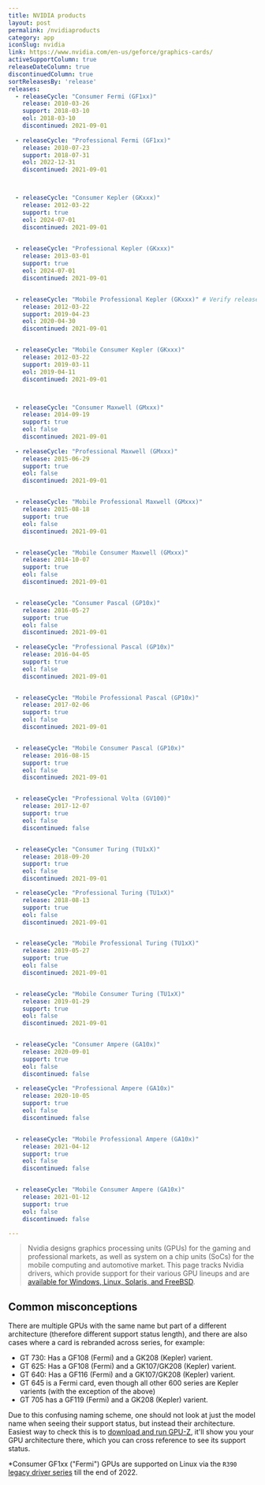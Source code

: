 ```yaml
---
title: NVIDIA products
layout: post
permalink: /nvidiaproducts
category: app
iconSlug: nvidia
link: https://www.nvidia.com/en-us/geforce/graphics-cards/
activeSupportColumn: true
releaseDateColumn: true
discontinuedColumn: true
sortReleasesBy: 'release'
releases:
  - releaseCycle: "Consumer Fermi (GF1xx)"
    release: 2010-03-26
    support: 2018-03-10
    eol: 2018-03-10
    discontinued: 2021-09-01
    
  - releaseCycle: "Professional Fermi (GF1xx)"
    release: 2010-07-23
    support: 2018-07-31
    eol: 2022-12-31
    discontinued: 2021-09-01



  - releaseCycle: "Consumer Kepler (GKxxx)"
    release: 2012-03-22
    support: true
    eol: 2024-07-01
    discontinued: 2021-09-01

    
  - releaseCycle: "Professional Kepler (GKxxx)"
    release: 2013-03-01
    support: true
    eol: 2024-07-01
    discontinued: 2021-09-01


  - releaseCycle: "Mobile Professional Kepler (GKxxx)" # Verify release date.
    release: 2012-03-22
    support: 2019-04-23
    eol: 2020-04-30
    discontinued: 2021-09-01


  - releaseCycle: "Mobile Consumer Kepler (GKxxx)" 
    release: 2012-03-22
    support: 2019-03-11
    eol: 2019-04-11
    discontinued: 2021-09-01



  - releaseCycle: "Consumer Maxwell (GMxxx)"
    release: 2014-09-19
    support: true
    eol: false
    discontinued: 2021-09-01
    
  - releaseCycle: "Professional Maxwell (GMxxx)"
    release: 2015-06-29
    support: true
    eol: false
    discontinued: 2021-09-01


  - releaseCycle: "Mobile Professional Maxwell (GMxxx)" 
    release: 2015-08-18
    support: true
    eol: false
    discontinued: 2021-09-01


  - releaseCycle: "Mobile Consumer Maxwell (GMxxx)" 
    release: 2014-10-07
    support: true
    eol: false
    discontinued: 2021-09-01


  - releaseCycle: "Consumer Pascal (GP10x)"
    release: 2016-05-27
    support: true
    eol: false
    discontinued: 2021-09-01
   
  - releaseCycle: "Professional Pascal (GP10x)"
    release: 2016-04-05
    support: true
    eol: false
    discontinued: 2021-09-01


  - releaseCycle: "Mobile Professional Pascal (GP10x)"
    release: 2017-02-06
    support: true
    eol: false
    discontinued: 2021-09-01


  - releaseCycle: "Mobile Consumer Pascal (GP10x)" 
    release: 2016-08-15
    support: true
    eol: false
    discontinued: 2021-09-01


  - releaseCycle: "Professional Volta (GV100)" 
    release: 2017-12-07
    support: true
    eol: false
    discontinued: false


  - releaseCycle: "Consumer Turing (TU1xX)"
    release: 2018-09-20
    support: true
    eol: false
    discontinued: 2021-09-01

  - releaseCycle: "Professional Turing (TU1xX)"
    release: 2018-08-13
    support: true
    eol: false
    discontinued: 2021-09-01


  - releaseCycle: "Mobile Professional Turing (TU1xX)"
    release: 2019-05-27
    support: true
    eol: false
    discontinued: 2021-09-01


  - releaseCycle: "Mobile Consumer Turing (TU1xX)" 
    release: 2019-01-29
    support: true
    eol: false
    discontinued: 2021-09-01


  - releaseCycle: "Consumer Ampere (GA10x)"
    release: 2020-09-01
    support: true
    eol: false
    discontinued: false
    
  - releaseCycle: "Professional Ampere (GA10x)"
    release: 2020-10-05
    support: true
    eol: false
    discontinued: false


  - releaseCycle: "Mobile Professional Ampere (GA10x)"
    release: 2021-04-12
    support: true
    eol: false
    discontinued: false


  - releaseCycle: "Mobile Consumer Ampere (GA10x)" 
    release: 2021-01-12
    support: true
    eol: false
    discontinued: false

---
```


> Nvidia designs graphics processing units (GPUs) for the gaming and professional markets, as well as system on a chip units (SoCs) for the mobile computing and automotive market. This page tracks Nvidia drivers, which provide support for their various GPU lineups and are [available for Windows, Linux, Solaris, and FreeBSD](https://www.nvidia.com/Download/index.aspx?lang=en-us).

## Common misconceptions

There are multiple GPUs with the same name but part of a different architecture (therefore different support status length), and there are also cases where a card is rebranded across series, for example:

- GT 730: Has a GF108 (Fermi) and a GK208 (Kepler) varient.
- GT 625: Has a GF108 (Fermi) and a GK107/GK208 (Kepler) varient. 
- GT 640: Has a GF116 (Fermi) and a GK107/GK208 (Kepler) varient. 
- GT 645 is a Fermi card, even though all other 600 series are Kepler varients (with the exception of the above)
- GT 705 has a GF119 (Fermi) and a GK208 (Kepler) varient.


Due to this confusing naming scheme, one should not look at just the model name when seeing their support status, but instead their architecture. Easiest way to check this is to [download and run GPU-Z](https://www.techpowerup.com/gpuz/), it'll show you your GPU architecture there, which you can cross reference to see its support status.



*Consumer GF1xx ("Fermi") GPUs are supported on Linux via the `R390` [legacy driver series](https://nvidia.custhelp.com/app/answers/detail/a_id/3142/~/support-timeframes-for-unix-legacy-gpu-releases) till the end of 2022.

